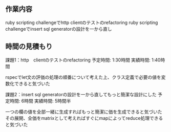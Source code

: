 ## 作業内容
ruby scripting challengeでhttp clientのテストのrefactoring
ruby scripting challengeでinsert sql generatorの設計を一から直し


## 時間の見積もり

課題1：http　clientのテストのrefactoring
予定時間: 1:30時間
実績時間: 1:40時間

rspecでlet文の評価の処理の順番について考えた上、クラス定義で必要の値を変数化できると気づいた

課題2：insert sql generatorの設計を一から直してもっと簡潔な設計にした
予定時間: 6時間
実績時間: 5時間半

一つの欄の値を全部一緒に生成すればもっと簡潔に価を生成できると気づいた
その展開、全価をmatrixとして考えればすぐにmapによってreduce処理できると気づいた

